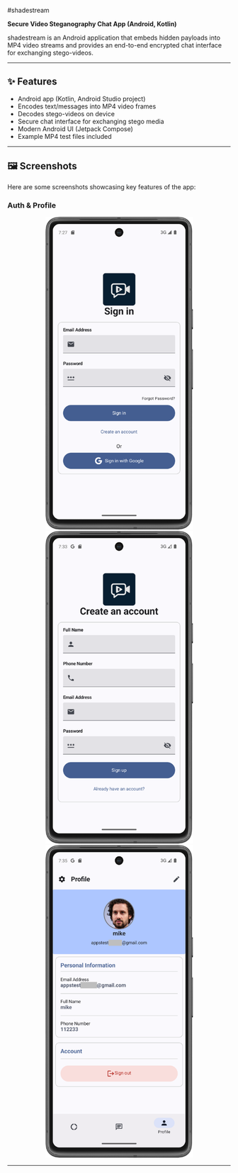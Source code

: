 #shadestream

**Secure Video Steganography Chat App (Android, Kotlin)**

shadestream is an Android application that embeds hidden payloads into MP4 video streams and provides an end-to-end encrypted chat interface for exchanging stego-videos.  

---

## ✨ Features
- Android app (Kotlin, Android Studio project)
- Encodes text/messages into MP4 video frames
- Decodes stego-videos on device
- Secure chat interface for exchanging stego media
- Modern Android UI (Jetpack Compose)
- Example MP4 test files included

---
## 🖼 Screenshots

Here are some screenshots showcasing key features of the app:

### Auth & Profile
<p align="center">
  <img src="assets/sign_screen.png" width="333"/>
  <img src="assets/create_account.png" width="333"/>
  <img src="assets/profile_1.png" width="333"/>
</p>

---
